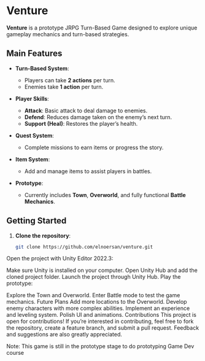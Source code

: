 # Venture

**Venture** is a prototype JRPG Turn-Based Game designed to explore unique gameplay mechanics and turn-based strategies.

## Main Features

- **Turn-Based System**:
  - Players can take **2 actions** per turn.
  - Enemies take **1 action** per turn.

- **Player Skills**:
  - **Attack**: Basic attack to deal damage to enemies.
  - **Defend**: Reduces damage taken on the enemy’s next turn.
  - **Support (Heal)**: Restores the player’s health.

- **Quest System**:
  - Complete missions to earn items or progress the story.

- **Item System**:
  - Add and manage items to assist players in battles.

- **Prototype**:
  - Currently includes **Town**, **Overworld**, and fully functional **Battle Mechanics**.

## Getting Started

1. **Clone the repository**:

   ```bash
   git clone https://github.com/elnoersan/venture.git
Open the project with Unity Editor 2022.3:

Make sure Unity is installed on your computer.
Open Unity Hub and add the cloned project folder.
Launch the project through Unity Hub.
Play the prototype:

Explore the Town and Overworld.
Enter Battle mode to test the game mechanics.
Future Plans
Add more locations to the Overworld.
Develop enemy characters with more complex abilities.
Implement an experience and leveling system.
Polish UI and animations.
Contributions
This project is open for contributions! If you’re interested in contributing, feel free to fork the repository, create a feature branch, and submit a pull request. Feedback and suggestions are also greatly appreciated.

Note: This game is still in the prototype stage to do prototyping Game Dev course
